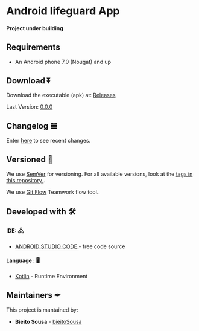 # Android lifeguard App

#### Project under building

## Requirements

* An Android phone 7.0 (Nougat) and up

## Download ⏬

Download the executable (apk) at: [Releases](https://github.com/bieitoSousa/AMS)

Last Version: [0.0.0](https://github.com/bieitoSousa/AMS)

## Changelog 𝌡

Enter [here](CHANGELOG.md) to see recent changes.

## Versioned 📌

We use [SemVer](http://semver.org/) for versioning. For all available versions, look at the [tags in this repository ](https://github.com/bieitoSousa/AMS/tags/).

We use [Git Flow](https://nvie.com/posts/a-successful-git-branching-model/) Teamwork flow tool..

## Developed with 🛠️

#### IDE: 🖧

* [ANDROID STUDIO CODE ](https://developer.android.com/studio) - free code source

#### Language : 🖥

* [Kotlin](https://developer.android.com/kotlin) - Runtime Environment


## Maintainers  ✒
This project is mantained by:️

* **Bieito Sousa** - [bieitoSousa](https://github.com/bieitoSousa)